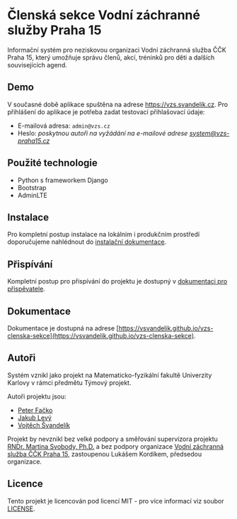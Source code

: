 # Členská sekce Vodní záchranné služby Praha 15

Informační systém pro neziskovou organizaci Vodní záchranná služba ČČK Praha 15, který 
umožňuje správu členů, akcí, tréninků pro děti a dalších souvisejících agend.

## Demo

V současné době aplikace spuštěna na adrese https://vzs.svandelik.cz. Pro přihlášení do 
aplikace je potřeba zadat testovací přihlašovací údaje:

- E-mailová adresa: `admin@vzs.cz`
- Heslo: *poskytnou autoři na vyžádání na e-mailové adrese [system@vzs-praha15.cz](mailto:system@vzs-praha15.cz)*

## Použité technologie

- Python s frameworkem Django
- Bootstrap
- AdminLTE

## Instalace

Pro kompletní postup instalace na lokálním i produkčním prostředí doporučujeme nahlédnout do [instalační dokumentace](https://vsvandelik.github.io/vzs-clenska-sekce/instala%C4%8Dn%C3%AD/installation.html).

## Přispívání

Kompletní postup pro přispívání do projektu je dostupný v [dokumentaci pro přispěvatele](https://vsvandelik.github.io/vzs-clenska-sekce/v%C3%BDvojov%C3%A1/contribute.html).

## Dokumentace

Dokumentace je dostupná na adrese [https://vsvandelik.github.io/vzs-clenska-sekce](https://vsvandelik.github.io/vzs-clenska-sekce).

## Autoři

Systém vznikl jako projekt na Matematicko-fyzikální fakultě Univerzity Karlovy v rámci 
předmětu Týmový projekt. 

Autoři projektu jsou:
- [Peter Fačko](https://github.com/papundekel)
- [Jakub Levý](https://github.com/jakublevy)
- [Vojtěch Švandelík](https://github.com/vsvandelik)

Projekt by nevznikl bez velké podpory a směřování supervizora projektu [RNDr. Martina Svobody, Ph.D.](https://www.ksi.mff.cuni.cz/~svoboda/) a bez 
podpory organizace [Vodní záchranná služba ČČK Praha 15](https://vodnizachranar.cz/), zastoupenou Lukášem Kordíkem, předsedou organizace.

## Licence

Tento projekt je licencován pod licencí MIT - pro více informací viz soubor [LICENSE](LICENSE.txt).

